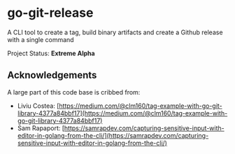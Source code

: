 # go-git-release

A CLI tool to create a tag, build binary artifacts and create a Github release with a single command

Project Status: **Extreme Alpha**

## Acknowledgements

A large part of this code base is cribbed from:

* Liviu Costea:
    [https://medium.com/@clm160/tag-example-with-go-git-library-4377a84bbf17](https://medium.com/@clm160/tag-example-with-go-git-library-4377a84bbf17)
* Sam Rapaport:
    [https://samrapdev.com/capturing-sensitive-input-with-editor-in-golang-from-the-cli/](https://samrapdev.com/capturing-sensitive-input-with-editor-in-golang-from-the-cli/)
